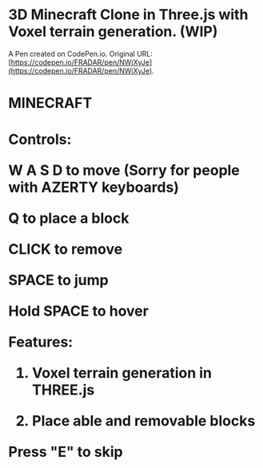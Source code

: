 # 3D Minecraft Clone in Three.js with Voxel terrain generation. (WIP)

A Pen created on CodePen.io. Original URL: [https://codepen.io/FRADAR/pen/NWjXyJe](https://codepen.io/FRADAR/pen/NWjXyJe).

<h1>MINECRAFT<h1>

Controls:

W A S D to move (Sorry for people with AZERTY keyboards)

Q to place a block

CLICK to remove

SPACE to jump

Hold SPACE to hover

Features:

1) Voxel terrain generation in THREE.js

2) Place able and removable blocks

Press "E" to skip